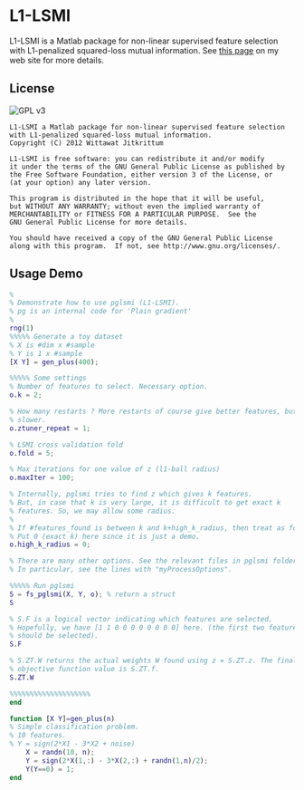 # L1-LSMI

L1-LSMI is a Matlab package for non-linear supervised feature selection 
with L1-penalized squared-loss mutual information. See [this
page](http://wittawat.com/pages/l1lsmi.html) on my web site for more details.

## License 
![GPL v3](http://www.gnu.org/graphics/gplv3-127x51.png "GPL v3")

    L1-LSMI a Matlab package for non-linear supervised feature selection 
    with L1-penalized squared-loss mutual information.
    Copyright (C) 2012 Wittawat Jitkrittum

    L1-LSMI is free software: you can redistribute it and/or modify
    it under the terms of the GNU General Public License as published by
    the Free Software Foundation, either version 3 of the License, or
    (at your option) any later version.

    This program is distributed in the hope that it will be useful,
    but WITHOUT ANY WARRANTY; without even the implied warranty of
    MERCHANTABILITY or FITNESS FOR A PARTICULAR PURPOSE.  See the
    GNU General Public License for more details.

    You should have received a copy of the GNU General Public License
    along with this program.  If not, see http://www.gnu.org/licenses/.

## Usage Demo 

```matlab
%
% Demonstrate how to use pglsmi (L1-LSMI).
% pg is an internal code for 'Plain gradient'
%
rng(1)
%%%%% Generate a toy dataset
% X is #dim x #sample
% Y is 1 x #sample
[X Y] = gen_plus(400);

%%%%% Some settings
% Number of features to select. Necessary option.
o.k = 2;

% How many restarts ? More restarts of course give better features, but
% slower.
o.ztuner_repeat = 1;

% LSMI cross validation fold
o.fold = 5; 

% Max iterations for one value of z (l1-ball radius)
o.maxIter = 100;

% Internally, pglsmi tries to find z which gives k features.
% But, in case that k is very large, it is difficult to get exact k
% features. So, we may allow some radius.
% 
% If #features_found is between k and k+high_k_radius, then treat as found.
% Put 0 (exact k) here since it is just a demo. 
o.high_k_radius = 0; 

% There are many other options. See the relevant files in pglsmi folder.
% In particular, see the lines with "myProcessOptions".

%%%%% Run pglsmi
S = fs_pglsmi(X, Y, o); % return a struct 
S

% S.F is a logical vector indicating which features are selected.
% Hopefully, we have [1 1 0 0 0 0 0 0 0 0] here. (the first two features 
% should be selected).
S.F

% S.ZT.W returns the actual weights W found using z = S.ZT.z. The final
% objective function value is S.ZT.f.
S.ZT.W

%%%%%%%%%%%%%%%%%%%%
end

function [X Y]=gen_plus(n)
% Simple classification problem.    
% 10 features.
% Y = sign(2*X1 - 3*X2 + noise)
    X = randn(10, n);
    Y = sign(2*X(1,:) - 3*X(2,:) + randn(1,n)/2);
    Y(Y==0) = 1;
end

```


